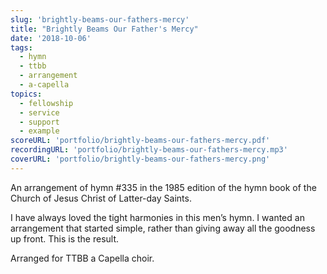 ```yaml
---
slug: 'brightly-beams-our-fathers-mercy'
title: "Brightly Beams Our Father's Mercy"
date: '2018-10-06'
tags:
  - hymn
  - ttbb
  - arrangement
  - a-capella
topics:
  - fellowship
  - service
  - support
  - example
scoreURL: 'portfolio/brightly-beams-our-fathers-mercy.pdf'
recordingURL: 'portfolio/brightly-beams-our-fathers-mercy.mp3'
coverURL: 'portfolio/brightly-beams-our-fathers-mercy.png'
---
```


An arrangement of hymn #335 in the 1985 edition of the hymn book of the Church of Jesus Christ of Latter-day Saints.

I have always loved the tight harmonies in this men’s hymn. I wanted an arrangement that started simple, rather than giving away all the goodness up front. This is the result.

Arranged for TTBB a Capella choir.
